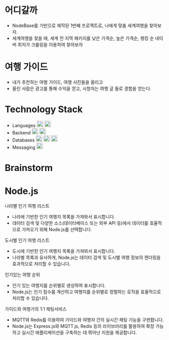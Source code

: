 # 어디갈까
- NodeBase를 기반으로 제작된 1번째 프로젝트로, 나에게 맞춤 세계여행을 찾아보자.
- 세계여행을 찾을 때, 세계 전 지역 패키지를 낮은 가격순, 높은 가격순, 랭킹 순 네이버 최저가 크롤링을 이용하여 찾아보자

# 여행 가이드
- 내가 추천하는 여행 가이드, 여행 사진들을 올리고
- 올린 사람은 광고를 통해 수익을 얻고, 시청자는 여행 글 들로 경험을 얻는다.

# Technology Stack
<ul>
  <li>Languages
    <img height="20" src="https://img.shields.io/badge/javascript-F7DF1E?style=for-the-badge&logo=javascript&logoColor=white">
    <img height="20" src="https://img.shields.io/badge/typescript-007ACC?style=for-the-badge&logo=typescript&logoColor=white">
  </li>
  <li>Backend
    <img height="20" src="https://img.shields.io/badge/Node.js-43853D?style=for-the-badge&logo=node.js&logoColor=white">
    <img height="20" src="https://img.shields.io/badge/Express.js-000000?style=for-the-badge&logo=express&logoColor=white">
 </li>
  <li>Databases
    <img height="20" src="https://img.shields.io/badge/MySQL-4479A1?style=for-the-badge&logo=MySQL&logoColor=white">
    <img height="20" src="https://img.shields.io/badge/Redis-DC382D?style=for-the-badge&logo=redis&logoColor=white">
       <img height="20" src="https://img.shields.io/badge/MongoDB-47A248?style=for-the-badge&logo=mongodb&logoColor=white">  
  </li>
  <li>Messaging
    <img height="20" src="https://img.shields.io/badge/MQTT-FF6600?style=for-the-badge&logo=eclipse-mosquitto&logoColor=white">
  </li>

</ul>


# Brainstorm

# Node.js
나라별 인기 여행 리스트
- 나라에 기반한 인기 여행지 목록을 가져와서 표시합니다.
- 데이터 검색 및 다양한 소스(데이터베이스 또는 외부 API 등)에서 데이터를 효율적으로 가져오기 위해 Node.js를 선택합니다.

도시별 인기 여행 리스트
- 도시에 기반한 인기 여행지 목록을 가져와서 표시합니다.
- 나라별 목록과 유사하게, Node.js는 데이터 검색 및 도시별 여행 정보의 렌더링을 효과적으로 처리할 수 있습니다.

인기있는 여행 순위
- 인기 있는 여행지를 순위별로 생성하여 표시합니다.
- Node.js는 인기 점수를 계산하고 여행지를 순위별로 정렬하는 로직을 효율적으로 처리할 수 있습니다.

가이드와 여행가의 1:1 채팅서비스
- MQTT와 Redis를 이용하여 가이드와 여행자 간의 실시간 채팅 기능을 구현합니다.
- Node.js는 Express.js와 MQTT.js, Redis 등의 라이브러리를 활용하여 확장 가능하고 실시간 애플리케이션을 구축하는 데 뛰어난 지원을 제공합니다.



